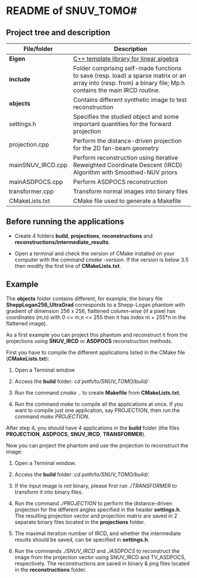 # README of SNUV_TOMO#

## Project tree and description ##
| File/folder   | Description                    |
| ------------- | ------------------------------ |
| **Eigen**     | [C++ template library for linear algebra](http://eigen.tuxfamily.org/index.php?title=Main_Page)   |
| **include**   | Folder comprising self-made functions to save (resp. load) a sparse matrix or an array into (resp. from) a binary file; Mp.h contains the main IRCD routine.|
| **objects**   | Contains different synthetic image to test reconstruction|
| settings.h   | Specifies the studied object and some important quantities for the forward projection|
| projection.cpp  | Perform the distance-driven projection for the 2D fan-beam geometry |
| mainSNUV_IRCD.cpp   | Perform reconstruction using Iterative Reweighted Coordinate Descent (IRCD) Algorithm with Smoothed-NUV priors |
| mainASDPOCS.cpp   | Perform ASDPOCS reconstruction|
| transformer.cpp   | Transform normal images into binary files|
| CMakeLists.txt   | CMake file used to generate a Makefile |

## Before running the applications ##
* Create 4 folders **build**, **projections**, **reconstructions** and **reconstructions/intermediate_results**.

* Open a terminal and check the version of CMake installed on your computer with the command *cmake -version*. If the version is below 3.5 then modify the first line of **CMakeLists.txt**.

## Example ##
The **objects** folder contains different, for example, the binary file **SheppLogan256_UltraGrad** corresponds to a Shepp-Logan phantom with gradient of dimension 256 x 256, flattened column-wise (if a pixel has coordinates (m,n) with 0 <= m,n <= 255 then it has index m + 255*n in the flattened image).

As a first example you can project this phantom and reconstruct it from the projections using **SNUV_IRCD** or **ASDPOCS** reconstruction methods.

First you have to compile the different applications listed in the CMake file (**CMakeLists.txt**):

1. Open a Terminal window

2. Access the **build** folder: *cd path/to/SNUV_TOMO/build/*

3. Run the command *cmake ..* to create **Makefile** from **CMakeLists.txt**.

4. Run the command *make* to compile all the applications at once. If you want to compile just one application, say PROJECTION, then run the command *make PROJECTION*.

After step 4, you should have 4 applications in the **build** folder (the files **PROJECTION**, **ASDPOCS**, **SNUV_IRCD**, **TRANSFORMER**).

Now you can project the phantom and use the projection to reconstruct the image:

1. Open a Terminal window.

2. Access the **build** folder: *cd path/to/SNUV_TOMO/build/*.

3. If the input image is not binary, please first run *./TRANSFORMER* to transform it into binary files.

4. Run the command *./PROJECTION* to perform the distance-driven projection for the different angles specified in the header **settings.h**. The resulting projection vector and projection matrix are saved in 2 separate binary files located in the **projections** folder.

5. The maximal iteration number of IRCD, and whether the intermediate results should be saved, can be specified in **settings.h**.

6. Run the commands *./SNUV_IRCD* and *./ASDPOCS* to reconstruct the image from the projection vector using SNUV_IRCD and TV_ASDPOCS, respectively. The reconstructions are saved in binary & png files located in the **reconstructions** folder.



